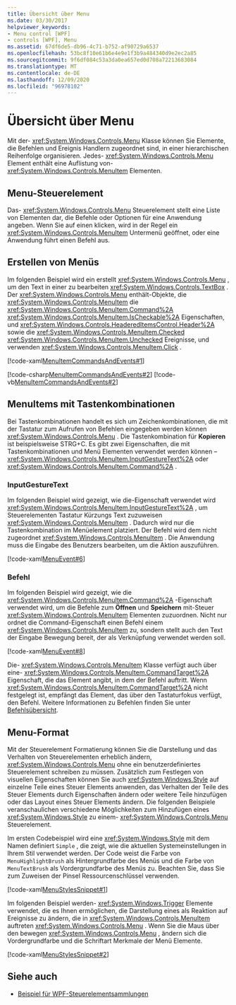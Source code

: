 ```yaml
---
title: Übersicht über Menu
ms.date: 03/30/2017
helpviewer_keywords:
- Menu control [WPF]
- controls [WPF], Menu
ms.assetid: 67df6de5-db96-4c71-b752-af90729a6537
ms.openlocfilehash: 53bc8f10e61b6e4e9e1f3b9a484340d9e2ec2a85
ms.sourcegitcommit: 9f6df084c53a3da0ea657ed0d708a72213683084
ms.translationtype: MT
ms.contentlocale: de-DE
ms.lasthandoff: 12/09/2020
ms.locfileid: "96978102"
---
```

# <a name="menu-overview"></a>Übersicht über Menu
Mit der- <xref:System.Windows.Controls.Menu> Klasse können Sie Elemente, die Befehlen und Ereignis Handlern zugeordnet sind, in einer hierarchischen Reihenfolge organisieren. Jedes- <xref:System.Windows.Controls.Menu> Element enthält eine Auflistung von- <xref:System.Windows.Controls.MenuItem> Elementen.  

<a name="menu_control"></a>
## <a name="menu-control"></a>Menu-Steuerelement  
 Das- <xref:System.Windows.Controls.Menu> Steuerelement stellt eine Liste von Elementen dar, die Befehle oder Optionen für eine Anwendung angeben. Wenn Sie auf einen klicken, wird in der Regel ein <xref:System.Windows.Controls.MenuItem> Untermenü geöffnet, oder eine Anwendung führt einen Befehl aus.  
  
<a name="creating_menus"></a>
## <a name="creating-menus"></a>Erstellen von Menüs  
 Im folgenden Beispiel wird ein erstellt <xref:System.Windows.Controls.Menu> , um den Text in einer zu bearbeiten <xref:System.Windows.Controls.TextBox> . Der <xref:System.Windows.Controls.Menu> enthält-Objekte, die <xref:System.Windows.Controls.MenuItem> die <xref:System.Windows.Controls.MenuItem.Command%2A> <xref:System.Windows.Controls.MenuItem.IsCheckable%2A> Eigenschaften, und <xref:System.Windows.Controls.HeaderedItemsControl.Header%2A> sowie die <xref:System.Windows.Controls.MenuItem.Checked> <xref:System.Windows.Controls.MenuItem.Unchecked> Ereignisse, und verwenden <xref:System.Windows.Controls.MenuItem.Click> .  
  
 [!code-xaml[MenuItemCommandsAndEvents#1](~/samples/snippets/csharp/VS_Snippets_Wpf/MenuItemCommandsAndEvents/CSharp/Window1.xaml#1)]  
  
 [!code-csharp[MenuItemCommandsAndEvents#2](~/samples/snippets/csharp/VS_Snippets_Wpf/MenuItemCommandsAndEvents/CSharp/Window1.xaml.cs#2)]
 [!code-vb[MenuItemCommandsAndEvents#2](~/samples/snippets/visualbasic/VS_Snippets_Wpf/MenuItemCommandsAndEvents/VisualBasic/Window1.xaml.vb#2)]  
  
<a name="menus_with_shortcutkeys"></a>
## <a name="menuitems-with-keyboard-shortcuts"></a>MenuItems mit Tastenkombinationen  
 Bei Tastenkombinationen handelt es sich um Zeichenkombinationen, die mit der Tastatur zum Aufrufen von Befehlen eingegeben werden können <xref:System.Windows.Controls.Menu> . Die Tastenkombination für **Kopieren** ist beispielsweise STRG+C. Es gibt zwei Eigenschaften, die mit Tastenkombinationen und Menü Elementen verwendet werden können – <xref:System.Windows.Controls.MenuItem.InputGestureText%2A> oder <xref:System.Windows.Controls.MenuItem.Command%2A> .  
  
<a name="menus_inputgesturetext"></a>
### <a name="inputgesturetext"></a>InputGestureText  
 Im folgenden Beispiel wird gezeigt, wie die-Eigenschaft verwendet wird <xref:System.Windows.Controls.MenuItem.InputGestureText%2A> , um Steuerelementen Tastatur Kürzungs Text zuzuweisen <xref:System.Windows.Controls.MenuItem> . Dadurch wird nur die Tastenkombination im Menüelement platziert.  Der Befehl wird dem nicht zugeordnet <xref:System.Windows.Controls.MenuItem> . Die Anwendung muss die Eingabe des Benutzers bearbeiten, um die Aktion auszuführen.  
  
 [!code-xaml[MenuEvent#6](~/samples/snippets/csharp/VS_Snippets_Wpf/MenuEvent/CSharp/Pane1.xaml#6)]  
  
<a name="menus_commands"></a>
### <a name="command"></a>Befehl  
 Im folgenden Beispiel wird gezeigt, wie die <xref:System.Windows.Controls.MenuItem.Command%2A> -Eigenschaft verwendet wird, um die Befehle zum **Öffnen** und **Speichern** mit-Steuer <xref:System.Windows.Controls.MenuItem> Elementen zuzuordnen. Nicht nur ordnet die Command-Eigenschaft einen Befehl einem <xref:System.Windows.Controls.MenuItem> zu, sondern stellt auch den Text der Eingabe Bewegung bereit, der als Verknüpfung verwendet werden soll.  
  
 [!code-xaml[MenuEvent#8](~/samples/snippets/csharp/VS_Snippets_Wpf/MenuEvent/CSharp/Pane1.xaml#8)]  
  
 Die- <xref:System.Windows.Controls.MenuItem> Klasse verfügt auch über eine- <xref:System.Windows.Controls.MenuItem.CommandTarget%2A> Eigenschaft, die das Element angibt, in dem der Befehl auftritt. Wenn <xref:System.Windows.Controls.MenuItem.CommandTarget%2A> nicht festgelegt ist, empfängt das Element, das über den Tastaturfokus verfügt, den Befehl. Weitere Informationen zu Befehlen finden Sie unter [Befehlsübersicht](../advanced/commanding-overview.md).  
  
<a name="menu_styling"></a>
## <a name="menu-styling"></a>Menu-Format  
 Mit der Steuerelement Formatierung können Sie die Darstellung und das Verhalten von Steuerelementen erheblich ändern, <xref:System.Windows.Controls.Menu> ohne ein benutzerdefiniertes Steuerelement schreiben zu müssen. Zusätzlich zum Festlegen von visuellen Eigenschaften können Sie auch <xref:System.Windows.Style> auf einzelne Teile eines Steuer Elements anwenden, das Verhalten der Teile des Steuer Elements durch Eigenschaften ändern oder weitere Teile hinzufügen oder das Layout eines Steuer Elements ändern. Die folgenden Beispiele veranschaulichen verschiedene Möglichkeiten zum Hinzufügen eines <xref:System.Windows.Style> zu einem- <xref:System.Windows.Controls.Menu> Steuerelement.  
  
 Im ersten Codebeispiel wird eine <xref:System.Windows.Style> mit dem Namen definiert `Simple` , die zeigt, wie die aktuellen Systemeinstellungen in Ihrem Stil verwendet werden. Der Code weist die Farbe von `MenuHighlightBrush` als Hintergrundfarbe des Menüs und die Farbe von `MenuTextBrush` als Vordergrundfarbe des Menüs zu. Beachten Sie, dass Sie zum Zuweisen der Pinsel Ressourcenschlüssel verwenden.  
  
 [!code-xaml[MenuStylesSnippet#1](~/samples/snippets/csharp/VS_Snippets_Wpf/MenuStylesSnippet/CS/app.xaml#1)]  
  
 Im folgenden Beispiel werden- <xref:System.Windows.Trigger> Elemente verwendet, die es Ihnen ermöglichen, die Darstellung eines als Reaktion auf Ereignisse zu ändern, die in <xref:System.Windows.Controls.MenuItem> auftreten <xref:System.Windows.Controls.Menu> . Wenn Sie die Maus über den bewegen <xref:System.Windows.Controls.Menu> , ändern sich die Vordergrundfarbe und die Schriftart Merkmale der Menü Elemente.  
  
 [!code-xaml[MenuStylesSnippet#2](~/samples/snippets/csharp/VS_Snippets_Wpf/MenuStylesSnippet/CS/app.xaml#2)]  
  
## <a name="see-also"></a>Siehe auch

- [Beispiel für WPF-Steuerelementsammlungen](https://github.com/Microsoft/WPF-Samples/tree/master/Getting%20Started/ControlsAndLayout)
